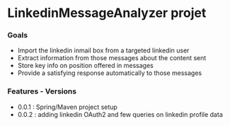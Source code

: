 # LinkedinMessageAnalyzer  projet

### Goals

- Import the linkedin inmail box from a targeted linkedin user
- Extract information from those messages about the content sent
- Store key info on position offered in messages
- Provide a satisfying response automatically to those messages

### Features - Versions

- 0.0.1 : Spring/Maven project setup
- 0.0.2 : adding linkedin OAuth2 and few queries on linkedin profile data


